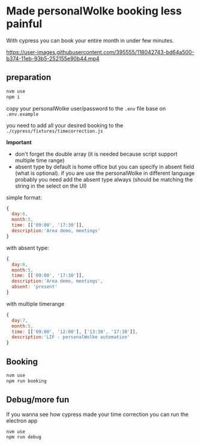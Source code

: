 # Made personalWolke booking less painful

With cypress you can book your entire month in under few minutes.


https://user-images.githubusercontent.com/395555/118042743-bd64a500-b374-11eb-93b5-252155e90b44.mp4



## preparation
```bash
nvm use
npm i
```
copy your personalWolke user/password to the `.env` file base on `.env.example`

you need to add all your desired booking to the
`./cypress/fixtures/timecorrection.js`

**Important**
- don't forget the double array (it is needed because script support multiple time range)
- absent type by default is home office but you can specify in absent field (what is optional). if you are use the personalWolke in different language probably you need add the absent type always (should be matching the string in the select on the UI)

simple format:
```js
{
  day:6,
  month:5,
  time: [['09:00', '17:30']],
  description:'Area demo, meetings'
}
```

with absent type:
```js
{
  day:6,
  month:5,
  time: [['09:00', '17:30']],
  description:'Area demo, meetings',
  absent: 'present'
}
```

with multiple timerange
```js
{
  day:7,
  month:5,
  time: [['09:00', '12:00'], ['13:30', '17:30']],
  description:'LIF - personalWolke automation'
}
```

## Booking

```bash
nvm use
npm run booking
```

## Debug/more fun
If you wanna see how cypress made your time correction you can run the electron app

``` bash
nvm use
npm run debug
```
